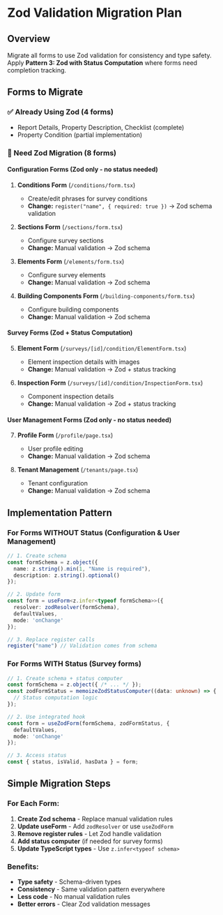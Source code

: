 # Zod Validation Migration Plan

## Overview
Migrate all forms to use Zod validation for consistency and type safety. Apply **Pattern 3: Zod with Status Computation** where forms need completion tracking.

## Forms to Migrate

### ✅ Already Using Zod (4 forms)
- Report Details, Property Description, Checklist (complete)
- Property Condition (partial implementation)

### 🔄 Need Zod Migration (8 forms)

#### Configuration Forms (Zod only - no status needed)
1. **Conditions Form** (`/conditions/form.tsx`)
   - Create/edit phrases for survey conditions
   - **Change:** `register("name", { required: true })` → Zod schema validation

2. **Sections Form** (`/sections/form.tsx`) 
   - Configure survey sections
   - **Change:** Manual validation → Zod schema

3. **Elements Form** (`/elements/form.tsx`)
   - Configure survey elements  
   - **Change:** Manual validation → Zod schema

4. **Building Components Form** (`/building-components/form.tsx`)
   - Configure building components
   - **Change:** Manual validation → Zod schema

#### Survey Forms (Zod + Status Computation)
5. **Element Form** (`/surveys/[id]/condition/ElementForm.tsx`)
   - Element inspection details with images
   - **Change:** Manual validation → Zod + status tracking

6. **Inspection Form** (`/surveys/[id]/condition/InspectionForm.tsx`)
   - Component inspection details
   - **Change:** Manual validation → Zod + status tracking

#### User Management Forms (Zod only - no status needed)
7. **Profile Form** (`/profile/page.tsx`)
   - User profile editing
   - **Change:** Manual validation → Zod schema

8. **Tenant Management** (`/tenants/page.tsx`)
   - Tenant configuration
   - **Change:** Manual validation → Zod schema

## Implementation Pattern

### For Forms WITHOUT Status (Configuration & User Management)
```typescript
// 1. Create schema
const formSchema = z.object({
  name: z.string().min(1, "Name is required"),
  description: z.string().optional()
});

// 2. Update form
const form = useForm<z.infer<typeof formSchema>>({
  resolver: zodResolver(formSchema),
  defaultValues,
  mode: 'onChange'
});

// 3. Replace register calls
register("name") // Validation comes from schema
```

### For Forms WITH Status (Survey forms)
```typescript
// 1. Create schema + status computer
const formSchema = z.object({ /* ... */ });
const zodFormStatus = memoizeZodStatusComputer((data: unknown) => {
  // Status computation logic
});

// 2. Use integrated hook
const form = useZodForm(formSchema, zodFormStatus, {
  defaultValues,
  mode: 'onChange'
});

// 3. Access status
const { status, isValid, hasData } = form;
```

## Simple Migration Steps

### For Each Form:
1. **Create Zod schema** - Replace manual validation rules
2. **Update useForm** - Add `zodResolver` or use `useZodForm`
3. **Remove register rules** - Let Zod handle validation
4. **Add status computer** (if needed for survey forms)
5. **Update TypeScript types** - Use `z.infer<typeof schema>`

### Benefits:
- **Type safety** - Schema-driven types
- **Consistency** - Same validation pattern everywhere  
- **Less code** - No manual validation rules
- **Better errors** - Clear Zod validation messages